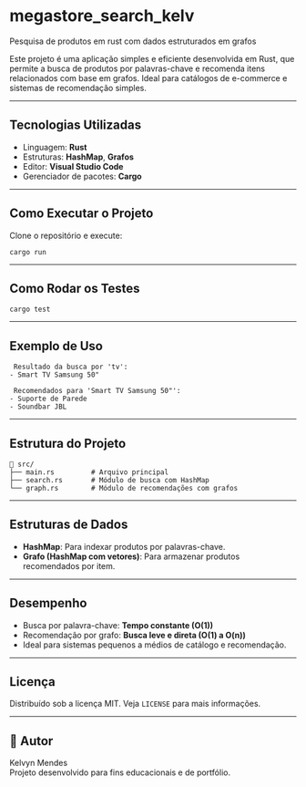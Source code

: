 # megastore_search_kelv
Pesquisa de produtos em rust com dados estruturados em grafos

Este projeto é uma aplicação simples e eficiente desenvolvida em Rust, que permite a busca de produtos por palavras-chave e recomenda itens relacionados com base em grafos. Ideal para catálogos de e-commerce e sistemas de recomendação simples.

---

##  Tecnologias Utilizadas

-  Linguagem: **Rust**
-  Estruturas: **HashMap**, **Grafos**
-  Editor: **Visual Studio Code**
-  Gerenciador de pacotes: **Cargo**

---

##  Como Executar o Projeto

Clone o repositório e execute:

```PROMPT
cargo run
```

---

##  Como Rodar os Testes

```PROMPT
cargo test
```

---

##  Exemplo de Uso

```text
 Resultado da busca por 'tv':
- Smart TV Samsung 50"

 Recomendados para 'Smart TV Samsung 50"':
- Suporte de Parede
- Soundbar JBL
```

---

##  Estrutura do Projeto

```text
📁 src/
├── main.rs         # Arquivo principal
├── search.rs       # Módulo de busca com HashMap
└── graph.rs        # Módulo de recomendações com grafos
```

---

##  Estruturas de Dados

- **HashMap**: Para indexar produtos por palavras-chave.
- **Grafo (HashMap com vetores)**: Para armazenar produtos recomendados por item.

---

## Desempenho

- Busca por palavra-chave: **Tempo constante (O(1))**
- Recomendação por grafo: **Busca leve e direta (O(1) a O(n))**
- Ideal para sistemas pequenos a médios de catálogo e recomendação.

---

##  Licença

Distribuído sob a licença MIT. Veja `LICENSE` para mais informações.

---

## 👤 Autor

Kelvyn Mendes  
Projeto desenvolvido para fins educacionais e de portfólio.
